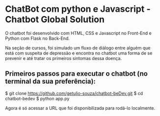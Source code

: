 # ChatBot com python e Javascript -  Chatbot Global Solution

O chatbot foi desenvolvido com HTML, CSS e Javascript no Front-End e Python com Flask no Back-End. 

Na seção de cursos, foi simulado um fluxo de diálogo entre alguém que está com suspeita de depressão e encontra no chatbot uma forma de se prevenir e até tratar os primeiros sintomas dessa doença.

## Primeiros passos para executar o chatbot (no terminal da sua preferência):

$ git clone https://github.com/getulio-souza/chatbot-beDev.git
$ cd chatbot-bedev
$ python app.py

Agora é só acessar a URL que foi disponibilizada para rodá-lo localmente.


